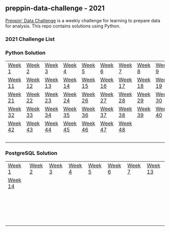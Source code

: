  
## preppin-data-challenge - 2021

[Preppin' Data Challenge](https://preppindata.blogspot.com/) is a weekly challenge for learning to prepare data for analysis. This repo contains solutions using Python.


### 2021 Challenge List&nbsp;&nbsp;&nbsp;&nbsp;&nbsp;&nbsp;&nbsp;&nbsp;&nbsp;&nbsp;&nbsp;&nbsp;&nbsp;&nbsp;&nbsp;&nbsp;&nbsp;&nbsp;&nbsp;&nbsp;

### Python Solution
<table>
  <tr>
    <td><a href="https://github.com/PTettey/Data-Prepping/blob/main/Preppin-data-challenge/2021/Week%20-%2001/WK1-Bike%20Sales.ipynb">Week 1</a></td>
    <td><a href="https://github.com/PTettey/Data-Prepping/blob/main/Preppin-data-challenge/2021/Week%20-%2002/WK2-Bike%20Model%20Sales.ipynb">Week 2</a></td>
    <td><a href="https://github.com/PTettey/Data-Prepping/blob/main/Preppin-data-challenge/2021/Week%20-%2003/WK3-Bike%20Accessory%20Sales.ipynb">Week 3</a></td>
    <td><a href="https://github.com/PTettey/Data-Prepping/blob/main/Preppin-data-challenge/2021/Week%20-%2004/WK4-Bike%20Sales%20Target.ipynb">Week 4</a></td>
    <td><a href="https://github.com/PTettey/Data-Prepping/blob/main/Preppin-data-challenge/2021/Week%20-%2005/WK5-Dealing%20with%20Duplication.ipynb">Week 5</a></td>
    <td><a href="https://github.com/PTettey/Data-Prepping/blob/main/Preppin-data-challenge/2021/Week%20-%2006/WK6-Official%20Money.ipynb">Week 6</a></td>
    <td><a href="https://github.com/PTettey/Data-Prepping/blob/main/Preppin-data-challenge/2021/Week%20-%2007/WK7-Vegan%20Shopping%20List.ipynb">Week 7</a></td>
    <td><a href="https://github.com/PTettey/Data-Prepping/blob/main/Preppin-data-challenge/2021/Week%20-%2008/WK8-Karaoke%20Data.ipynb">Week 8</a></td>
    <td><a href="https://github.com/PTettey/Data-Prepping/blob/main/Preppin-data-challenge/2021/Week%20-%2009/WK9-Working%20with%20strings.ipynb">Week 9</a>&nbsp;&nbsp;&nbsp;&nbsp;</td>
    <td><a href="https://github.com/PTettey/Data-Prepping/blob/main/Preppin-data-challenge/2021/Week%20-%2010/WK10-Pokemon%20Hierarchies.ipynb">Week 10</a></td>
  </tr>
 
  <tr>
    <td><a href="https://github.com/PTettey/Data-Prepping/blob/main/Preppin-data-challenge/2021/Week%20-%2011/WK11-Cocktails.ipynb">Week 11</a></td>
    <td><a href="https://github.com/PTettey/Data-Prepping/blob/main/Preppin-data-challenge/2021/Week%20-%2012/WK12-Maldives%20Tourism%20.ipynb">Week 12</a></td>
    <td><a href="https://github.com/PTettey/Data-Prepping/blob/main/Preppin-data-challenge/2021/Week%20-%2013/WK13-Premier%20League%20Statistics.ipynb">Week 13</a></td>
    <td><a href="https://github.com/PTettey/Data-Prepping/blob/main/Preppin-data-challenge/2021/Week%20-%2014/WK14-Air%20In-Flight%20Purchases.ipynb">Week 14</a></td>
    <td><a href="https://github.com/PTettey/Data-Prepping/blob/main/Preppin-data-challenge/2021/Week%20-%2015/WK15-Restaurant%20Menu%20and%20Orders.ipynb">Week 15</a></td>
    <td><a href="https://github.com/PTettey/Data-Prepping/blob/main/Preppin-data-challenge/2021/Week%20-%2016/WK16-Super%20League.ipynb">Week 16</a></td>
    <td><a href="https://github.com/PTettey/Data-Prepping/blob/main/Preppin-data-challenge/2021/Week%20-%2017/WK17-Timesheet%20checks.ipynb">Week 17</a>&nbsp;&nbsp;&nbsp;&nbsp;</td>
    <td><a href="https://github.com/PTettey/Data-Prepping/blob/main/Preppin-data-challenge/2021/Week%20-%2018/WK18-Prep%20Air%20Project%20overuns.ipynb">Week 18</a></td>
    <td><a href="https://github.com/PTettey/Data-Prepping/blob/main/Preppin-data-challenge/2021/Week%20-%2019/WK19-Prep%20Air%20Project%20Details.ipynb">Week 19</a></td>
    <td><a href="https://github.com/PTettey/Data-Prepping/blob/main/Preppin-data-challenge/2021/Week%20-%2020/WK20-Controlling%20Complaints.ipynb">Week 20</a></td>  
  </tr>
 
  <tr>
    <td><a href="https://github.com/PTettey/Data-Prepping/blob/main/Preppin-data-challenge/2021/Week%20-%2021/WK21-Getting%20Trolleyed.ipynb">Week 21</a></td>
    <td><a href="https://github.com/PTettey/Data-Prepping/blob/main/Preppin-data-challenge/2021/Week%20-%2022/WK22-Answer%20Smash.ipynb">Week 22</a></td>
    <td><a href="https://github.com/PTettey/Data-Prepping/blob/main/Preppin-data-challenge/2021/Week%20-%2023/WK23-NPS%20for%20Airlines.ipynb">Week 23</a></td>
    <td><a href="https://github.com/PTettey/Data-Prepping/blob/main/Preppin-data-challenge/2021/Week%20-%2024/WK24-C%26BS%20Co%20Absence%20Monitoring.ipynb">Week 24</a></td>
   <td><a href="https://github.com/PTettey/Data-Prepping/blob/main/Preppin-data-challenge/2021/Week%20-%2026/WK26-Rolling%20Weekly%20Revenue.ipynb">Week 26</a>&nbsp;&nbsp;&nbsp;&nbsp;</td>
    <td><a href="https://github.com/PTettey/Data-Prepping/blob/main/Preppin-data-challenge/2021/Week%20-%2027/WK27-NBA%20Draft%20Lottery%20calculator.ipynb">Week 27</a></td>
    <td><a href="https://github.com/PTettey/Data-Prepping/blob/main/Preppin-data-challenge/2021/Week%20-%2028/WK28-Its%20coming%20Rome.ipynb">Week 28</a></td>
    <td><a href="https://github.com/PTettey/Data-Prepping/blob/main/Preppin-data-challenge/2021/Week%20-%2029/WK29-PDxWOW%20-%20Tokyo%202020%20Calendar.ipynb">Week 29</a></td>
    <td><a href="https://github.com/PTettey/Data-Prepping/blob/main/Preppin-data-challenge/2021/Week%20-%2030/WK30-Lift%20Your%20Spirits.ipynb">Week 30</a></td>
    <td><a href="https://github.com/PTettey/Data-Preppin/blob/main/Preppin-data-challenge/2021/Week%20-%2031/WK31-Excelling%20in%20Prep.ipynb">Week 31</a></td>
  </tr>
 
  <tr>
    <td><a href="https://github.com/PTettey/Data-Preppin/blob/main/Preppin-data-challenge/2021/Week%20-%2032/WK32-Excelling%20through%20aggregation.ipynb">Week 32</a></td>
   <td><a href="https://github.com/PTettey/Data-Preppin/blob/main/Preppin-data-challenge/2021/Week%20-%2033/WK33-Excelling%20at%20adding%20one%20more%20row.ipynb">Week 33</a>&nbsp;&nbsp;&nbsp;&nbsp;</td>
   <td><a href="https://github.com/PTettey/Data-Preppin/blob/main/Preppin-data-challenge/2021/Week%20-%2034/WK34-Excelling%20with%20lookups.ipynb">Week 34</a>&nbsp;&nbsp;&nbsp;&nbsp;</td>
    <td><a href="https://github.com/PTettey/Data-Preppin/blob/main/Preppin-data-challenge/2021/Week%20-%2035/WK35-Picture%20Perfect.ipynb">Week 35</a></td>
    <td><a href="https://github.com/PTettey/Data-Preppin/blob/main/Preppin-data-challenge/2021/Week%20-%2036/WK36-What's%20Trendy.ipynb">Week 36</a></td>
    <td><a href="https://github.com/PTettey/Data-Preppin/blob/main/Preppin-data-challenge/2021/Week%20-%2037/WK37-Re-looking%20at%20Phone%20Contract%20Revenue.ipynb">Week 37</a></td>
    <td><a href="https://github.com/PTettey/Data-Preppin/blob/main/Preppin-data-challenge/2021/Week%20-%2038/WK38-Trilogy.ipynb">Week 38</a></td>
    <td><a href="https://github.com/PTettey/Data-Preppin/blob/main/Preppin-data-challenge/2021/Week%20-%2039/WK39-Painting%20Bikes.ipynb">Week 39</a></td>
    <td><a href="https://github.com/PTettey/Data-Preppin/blob/main/Preppin-data-challenge/2021/Week%20-%2040/WK40-Animal%20Adoption.ipynb">Week 40</a></td>
    <td><a href="https://github.com/PTettey/Data-Preppin/blob/main/Preppin-data-challenge/2021/Week%20-%2041/WK41-Southend%20Stats.ipynb">Week 41</a></td>   
  </tr>
 
  <tr>
    <td><a href="https://github.com/PTettey/Data-Preppin/blob/main/Preppin-data-challenge/2021/Week%20-%2042/WK42-Charity%20fundraising.ipynb">Week 42</a>&nbsp;&nbsp;&nbsp;&nbsp;</td>
    <td><a href="https://github.com/PTettey/Data-Preppin/blob/main/Preppin-data-challenge/2021/Week%20-%2043/WK43-Is%20that%20the%20case.ipynb">Week 43</a></td>
    <td><a href="https://github.com/PTettey/Data-Preppin/blob/main/Preppin-data-challenge/2021/Week%20-%2044/WK44-On%20yer%20bike.ipynb">Week 44</a></td>
    <td><a href="https://github.com/PTettey/Data-Preppin/blob/main/Preppin-data-challenge/2021/Week%20-%2045/WK45-Spread%20the%20Knowledge%20for%20TC.ipynb">Week 45</a></td>
    <td><a href="https://github.com/PTettey/Data-Preppin/blob/main/Preppin-data-challenge/2021/Week%20-%2046/WK46-Book%20Shop%20Data%20Modelling.ipynb">Week 46</a></td>
    <td><a href="https://github.com/PTettey/Data-Preppin/blob/main/Preppin-data-challenge/2021/Week%20-%2047/WK47-Games%20Night%20Viz%20Collab.ipynb">Week 47</a></td>
    <td><a href="https://github.com/PTettey/Data-Preppin/blob/main/Preppin-data-challenge/2021/Week%20-%2048/WK48-Departmental%20December-Finance.ipynb">Week 48</a></td>
    <td><a href=" "> </a></td>
    <td><a href=" "> </a></td>
    <td></td>
  </tr>
  <tr>
    <td><a href=" "> </a>&nbsp;&nbsp;&nbsp;&nbsp;</td>
    <td><a href=" "> </a></td>
    <td><a href=" "> </a></td>
    <td><a href=" "> </a></td>
    <td><a href=" "> </a></td>
    <td><a href=" "> </a></td>
    <td><a href=" "> </a></td>
    <td><a href=" "> </a></td>
    <td><a href=" "> </a></td>
    <td></td>
  </tr>

</table>

### PostgreSQL Solution
<table>
  <tr>
    <td><a href="https://github.com/PTettey/Data-Preppin/blob/main/Preppin-data-challenge/2021/Week%20-%2001/wk1_bike_sales.pgsql">Week 1</a></td>
    <td><a href="https://github.com/PTettey/Data-Preppin/blob/main/Preppin-data-challenge/2021/Week%20-%2002/Wk2_bike_model_sales.pgsql">Week 2</a></td>
    <td><a href="https://github.com/PTettey/Data-Preppin/blob/main/Preppin-data-challenge/2021/Week%20-%2003/WK3_bike_accessory_sales.pgsql">Week 3</a></td>
    <td><a href="https://github.com/PTettey/Data-Preppin/blob/main/Preppin-data-challenge/2021/Week%20-%2004/Wk4_sales_target.pgsql">Week 4</a></td>
    <td><a href="https://github.com/PTettey/Data-Preppin/blob/main/Preppin-data-challenge/2021/Week%20-%2005/Wk5_dealing_with_duplications.pgsql">Week 5</a></td>
    <td><a href="https://github.com/PTettey/Data-Preppin/blob/main/Preppin-data-challenge/2021/Week%20-%2006/Wk6_prize_money.pgsql">Week 6</a></td>
    <td><a href="https://github.com/PTettey/Data-Preppin/blob/main/Preppin-data-challenge/2021/Week%20-%2007/vegan_list.pgsql">Week 7</a></td>
    <td><a href="https://github.com/PTettey/Data-Preppin/blob/main/Preppin-data-challenge/2021/Week%20-%2013/Wk13_Premier_League_Statistics.pgsql">Week 13</a></td>
  </tr>
  <tr>
   <td><a href="https://github.com/PTettey/Data-Preppin/blob/main/Preppin-data-challenge/2021/Week%20-%2014/Wk14_Air_In_flight_purchases.pgsql">Week 14</a>&nbsp;&nbsp;&nbsp;&nbsp;</td>
    <td><a href=""></a></td>
    <td><a href=""></a></td>
    <td><a href=""></a></td>
    <td><a href=""></a></td>
    <td><a href=""></a></td>
    <td><a href=""></a></td>
    <td><a href=""></a></td>
  </tr>
  <tr>
   <td><a href=""></a>&nbsp;&nbsp;&nbsp;&nbsp;</td>
    <td><a href=""></a></td>
    <td><a href=""></a></td>
    <td><a href=""></a></td>
    <td><a href=""></a></td>
    <td><a href=""></a></td>
    <td><a href=""></a></td>
    <td><a href=""></a></td>
  </tr>
  <tr>
    <td><a href=""></a>&nbsp;&nbsp;&nbsp;&nbsp;</td>
    <td><a href=""></a></td>
    <td><a href=""></a></td>
    <td><a href=""></a></td>
    <td><a href=""></a></td>
    <td><a href=""></a></td>
    <td><a href=""></a></td>
    <td><a href=""></a></td>
  </tr>
  <tr>
    <td><a href=""></a></td>
    <td><a href=""></a></td>
    <td><a href=""></a></td>
    <td><a href=""></a></td>
    <td><a href=""></a></td>
    <td><a href=""></a></td>
    <td><a href=""></a></td>
    <td><a href=""></a></td>
  </tr>
  <tr>
    <td><a href=" "> </a>&nbsp;&nbsp;&nbsp;&nbsp;</td>
    <td><a href=" "> </a></td>
    <td><a href=" "> </a></td>
    <td><a href=" "> </a></td>
    <td><a href=" "> </a></td>
    <td><a href=" "> </a></td>
    <td><a href=" "> </a></td>
    <td></td>
  </tr>
  <tr>
    <td><a href=" "> </a>&nbsp;&nbsp;&nbsp;&nbsp;</td>
    <td><a href=" "> </a></td>
    <td><a href=" "> </a></td>
    <td><a href=" "> </a></td>
    <td><a href=" "> </a></td>
    <td><a href=" "> </a></td>
    <td><a href=" "> </a></td>
    <td></td>
  </tr>

</table>


